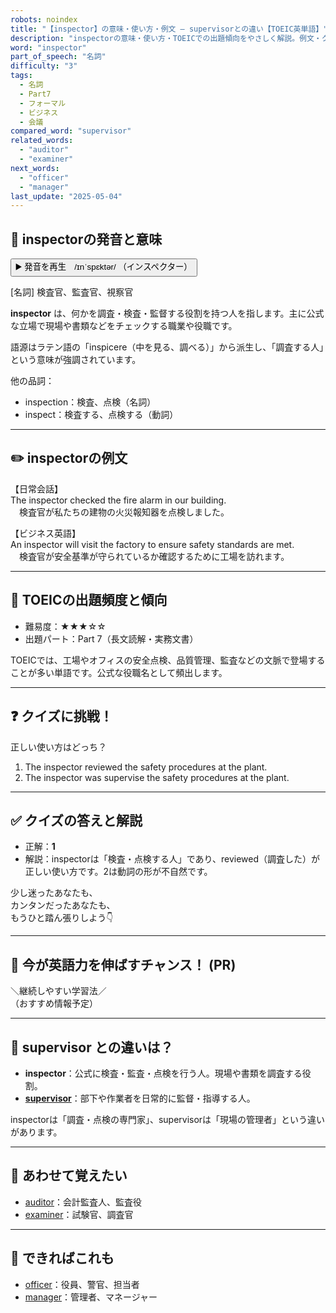 ```yaml
---
robots: noindex
title: "【inspector】の意味・使い方・例文 ― supervisorとの違い【TOEIC英単語】"
description: "inspectorの意味・使い方・TOEICでの出題傾向をやさしく解説。例文・クイズ付きでsupervisorとの違いもわかりやすく学べます。"
word: "inspector"
part_of_speech: "名詞"
difficulty: "3"
tags:
  - 名詞
  - Part7
  - フォーマル
  - ビジネス
  - 会議
compared_word: "supervisor"
related_words:
  - "auditor"
  - "examiner"
next_words:
  - "officer"
  - "manager"
last_update: "2025-05-04"
---
```


## 🔰 inspectorの発音と意味

<button class="play-audio" onclick="playTTS('inspector')">
  <span class="play-audio-main">
    ▶️ 発音を再生　/ɪnˈspɛktər/
  </span>
  <span class="play-audio-sub">
    （インスペクター）
  </span>
</button>

[名詞] 検査官、監査官、視察官

**inspector** は、何かを調査・検査・監督する役割を持つ人を指します。主に公式な立場で現場や書類などをチェックする職業や役職です。

語源はラテン語の「inspicere（中を見る、調べる）」から派生し、「調査する人」という意味が強調されています。

他の品詞：  
- inspection：検査、点検（名詞）
- inspect：検査する、点検する（動詞）

---

## ✏️ inspectorの例文

【日常会話】  
The inspector checked the fire alarm in our building.  
　検査官が私たちの建物の火災報知器を点検しました。

【ビジネス英語】  
An inspector will visit the factory to ensure safety standards are met.  
　検査官が安全基準が守られているか確認するために工場を訪れます。

---

## 🎯 TOEICの出題頻度と傾向

- 難易度：★★★☆☆
- 出題パート：Part 7（長文読解・実務文書）

TOEICでは、工場やオフィスの安全点検、品質管理、監査などの文脈で登場することが多い単語です。公式な役職名として頻出します。

---

## ❓ クイズに挑戦！

正しい使い方はどっち？

1. The inspector reviewed the safety procedures at the plant.  
2. The inspector was supervise the safety procedures at the plant.

---

## ✅ クイズの答えと解説

- 正解：**1**
- 解説：inspectorは「検査・点検する人」であり、reviewed（調査した）が正しい使い方です。2は動詞の形が不自然です。

少し迷ったあなたも、  
カンタンだったあなたも、  
もうひと踏ん張りしよう👇️

---

## 🚀 今が英語力を伸ばすチャンス！ (PR)

<div class="info-center">
＼継続しやすい学習法／<br>  
（おすすめ情報予定）
</div>

---

## 🤔  supervisor との違いは？

- **inspector**：公式に検査・監査・点検を行う人。現場や書類を調査する役割。
- **[supervisor](/supervisor)**：部下や作業者を日常的に監督・指導する人。

inspectorは「調査・点検の専門家」、supervisorは「現場の管理者」という違いがあります。

---

## 🧩 あわせて覚えたい

- [auditor](/auditor)：会計監査人、監査役
- [examiner](/examiner)：試験官、調査官

---

## 📖 できればこれも

- [officer](/officer)：役員、警官、担当者
- [manager](/manager)：管理者、マネージャー

<!-- cvid: aid04_bid09 -->

